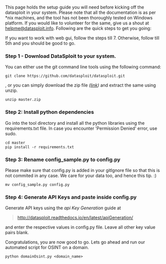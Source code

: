 This page holds the setup guide you will need before kicking off the datasploit in your system. Please note that all the documentation is as per *nix machines, and the tool has not been thoroughly tested on Windows platform. If you would like to volunteer for the same, give us a shout at helpme@datasploit.info. Following are the quick steps to get you going:

If you want to work with web gui, follow the steps till 7. Otherwise, follow till 5th and you should be good to go. 

### Step 1 - Download DataSploit to your system.

You can either use the git command line tools using the following command:
```
git clone https://github.com/datasploit/datasploit.git
```
, or you can simply download the zip file *([link](https://github.com/datasploit/datasploit/archive/master.zip))* and extract the same using unzip.
```
unzip master.zip
```

### Step 2: Install python dependencies

Go into the tool directory and install all the python libraries using the requirements.txt file. In case you encounter 'Permission Denied' error, use sudo.
```
cd master
pip install -r requirements.txt
```
### Step 3: Rename config_sample.py to config.py

Please make sure that config.py is added in your gitIgnore file so that this is not commited in any case. We care for your data too, and hence this tip. :) 
```
mv config_sample.py config.py
```
### Step 4: Generate API Keys and paste inside config.py

Generate API keys using the *api Key Generation* guide at 
> http://datasploit.readthedocs.io/en/latest/apiGeneration/ 

and enter the respective values in config.py file. Leave all other key value pairs blank.

Congratulations, you are now good to go. Lets go ahead and run our automated script for OSINT on a domain. 
```
python domainOsint.py <domain_name>
```
